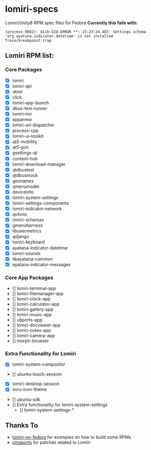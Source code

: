 # lomiri-specs
Lomiri/Unity8 RPM spec files for Fedora
**Currently this fails with:**
```
(process:8082): GLib-GIO-ERROR **: 15:23:24.487: Settings schema 'org.ayatana.indicator.datetime' is not installed
Trace/breakpoint trap
```

## Lomiri RPM list:
### Core Packages
* [X] lomiri
* [X] lomiri-api
* [X] qtmir
* [X] click
* [X] lomiri-app-launch
* [X] dbus-test-runner
* [X] lomiri-mir
* [X] apparmor
* [X] lomiri-url-dispatcher
* [X] process-cpp
* [X] lomiri-ui-toolkit
* [X] qt5-mobility
* [X] qt5-pim
* [X] gsettings-qt
* [X] content-hub
* [X] lomiri-download-manager
* [X] qtdbustest
* [X] qtdbusmock
* [X] geonames
* [X] qmenumodel
* [X] deviceinfo
* [X] lomiri-system-settings
* [X] lomiri-settings-components
* [X] lomiri-indicator-network
* [X] qofono
* [X] lomiri-schemas
* [X] gmenuharness
* [X] libusermetrics
* [X] qdjango
* [X] lomiri-keyboard
* [X] ayatana-indicator-datetime
* [X] lomiri-sounds
* [X] libayatana-common
* [X] ayatana-indicator-messages

### Core App Packages
* [] lomiri-terminal-app
* [] lomiri-filemanager-app
* [] lomiri-clock-app
* [] lomiri-calculator-app
* [] lomiri-gallery-app
* [] lomiri-music-app
* [] ubports-app
* [] lomiri-docviewer-app
* [] lomiri-notes-app
* [] lomiri-camera-app
* [] morph-browser

### Extra Functionality for Lomiri
* [X] lomiri-system-compositor
* [] ubuntu-touch-session
* [X] lomiri-desktop-session
* [X] suru-icon-theme
* [] ubuntu-sdk
* [] Extra functionality for lomiri-system-settings
	* [] lomiri-system-settings-*

## Thanks To
* [lomiri-on-fedora](https://gitlab.com/erlend.io/lomiri-on-fedora) for examples on how to build some RPMs
* [pmaports](https://gitlab.com/ralf1307/pmaports/-/tree/feature%2Flomiri) for patches related to Lomiri